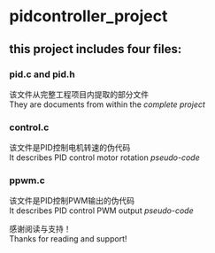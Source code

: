 # pidcontroller_project

## this project includes four files:
### pid.c and pid.h
 该文件从完整工程项目内提取的部分文件  
 They are documents from within the *complete project*
### control.c
 该文件是PID控制电机转速的伪代码  
 It describes PID control motor rotation *pseudo-code*
### ppwm.c
 该文件是PID控制PWM输出的伪代码  
 It describes PID control PWM output *pseudo-code*  
 

 感谢阅读与支持！  
Thanks for reading and support!
